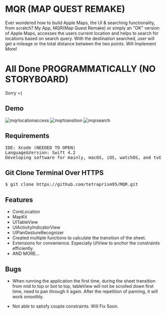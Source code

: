 # MQR (MAP QUEST REMAKE) 
Ever wondered how to build Apple Maps, the UI &amp; searching functionality, from scratch? 
My App, MQR(Map Quest Remake) or simply an "OK" version of Apple Maps, accesses the users current location and helps to search for locations based on search query. With the destination searched, user will get a mileage or the total distance between the two points. Will Implement More!

# All Done PROGRAMMATICALLY (NO STORYBOARD)
Sorry =(

## Demo
![mqrlocationaccess](https://user-images.githubusercontent.com/36717095/51064484-e53d7580-15cd-11e9-883c-4c4a68ad8952.gif)
![mqrtransition](https://user-images.githubusercontent.com/36717095/51064652-bbd11980-15ce-11e9-908a-cb59519057a8.gif)
![mqrsearch](https://user-images.githubusercontent.com/36717095/51065184-8843be80-15d1-11e9-831c-37587df76d94.gif) 

## Requirements
<pre>
IDE: Xcode (NEEDED TO OPEN)
Language&Version: Swift 4.2  
Developing software for mainly, macOS, iOS, watchOS, and tvOS.
</pre>

## Git Clone Terminal Over HTTPS

<pre>
$ git clone https://github.com/tetraprism95/MQR.git 
</pre> 

## Features

- CoreLocation
- MapKit
- UITableView
- UIActivityIndicatorView
- UIPanGestureRecognizer
- Created multiple functions to calculate the transition of the sheet.
- Extensions for convenience. Especially UIView to anchor the constraints efficiently.
- AND MORE...

## Bugs

- When running the application the first time, during the sheet transition from mid to top or bot to top, tableView will not be scrolled down first time, need to pan through it again. After the repetition of panning, it will work smoothly.  

- Not able to satisfy couple constraints. Will Fix Soon. 




